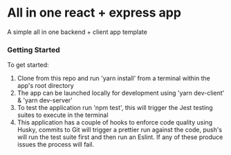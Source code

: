 # All in one react + express app

A simple all in one backend + client app template

### Getting Started

To get started:

1. Clone from this repo and run 'yarn install' from a terminal within the app's root directory
2. The app can be launched locally for development using 'yarn dev-client' & 'yarn dev-server'
3. To test the application run 'npm test', this will trigger the Jest testing suites to execute in the terminal
4. This application has a couple of hooks to enforce code quality using Husky, commits to Git will trigger a prettier run against the code, push's will run the test suite first and then run an Eslint. If any of these produce issues the process will fail.
